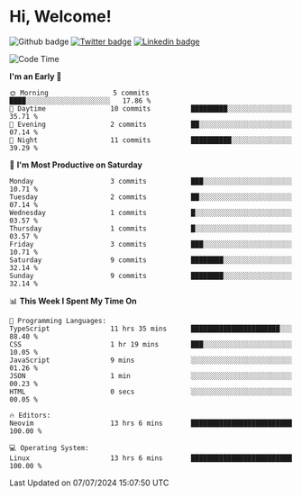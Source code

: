   # Hi, Welcome!
  ![Github badge](https://img.shields.io/github/followers/kraken-afk.svg?style=social&label=Follow&maxAge=2592000)
  [![Twitter badge](https://img.shields.io/badge/-Twitter-00acee?style=flat-square&logo=Twitter&logoColor=white)](https://twitter.com/trshppl)
  [![Linkedin badge](https://img.shields.io/badge/LinkedIn-0077B5?style=flat-square&logo=linkedin&logoColor=white)](https://www.linkedin.com/in/noveanrer)
<!--START_SECTION:waka-->
![Code Time](http://img.shields.io/badge/Code%20Time-249%20hrs%2026%20mins-blue)

**I'm an Early 🐤** 

```text
🌞 Morning                5 commits           ████░░░░░░░░░░░░░░░░░░░░░   17.86 % 
🌆 Daytime                10 commits          █████████░░░░░░░░░░░░░░░░   35.71 % 
🌃 Evening                2 commits           ██░░░░░░░░░░░░░░░░░░░░░░░   07.14 % 
🌙 Night                  11 commits          ██████████░░░░░░░░░░░░░░░   39.29 % 
```
📅 **I'm Most Productive on Saturday** 

```text
Monday                   3 commits           ███░░░░░░░░░░░░░░░░░░░░░░   10.71 % 
Tuesday                  2 commits           ██░░░░░░░░░░░░░░░░░░░░░░░   07.14 % 
Wednesday                1 commits           █░░░░░░░░░░░░░░░░░░░░░░░░   03.57 % 
Thursday                 1 commits           █░░░░░░░░░░░░░░░░░░░░░░░░   03.57 % 
Friday                   3 commits           ███░░░░░░░░░░░░░░░░░░░░░░   10.71 % 
Saturday                 9 commits           ████████░░░░░░░░░░░░░░░░░   32.14 % 
Sunday                   9 commits           ████████░░░░░░░░░░░░░░░░░   32.14 % 
```


📊 **This Week I Spent My Time On** 

```text
💬 Programming Languages: 
TypeScript               11 hrs 35 mins      ██████████████████████░░░   88.40 % 
CSS                      1 hr 19 mins        ███░░░░░░░░░░░░░░░░░░░░░░   10.05 % 
JavaScript               9 mins              ░░░░░░░░░░░░░░░░░░░░░░░░░   01.26 % 
JSON                     1 min               ░░░░░░░░░░░░░░░░░░░░░░░░░   00.23 % 
HTML                     0 secs              ░░░░░░░░░░░░░░░░░░░░░░░░░   00.05 % 

🔥 Editors: 
Neovim                   13 hrs 6 mins       █████████████████████████   100.00 % 

💻 Operating System: 
Linux                    13 hrs 6 mins       █████████████████████████   100.00 % 
```


 Last Updated on 07/07/2024 15:07:50 UTC
<!--END_SECTION:waka-->